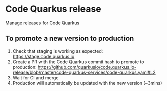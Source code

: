 # Code Quarkus release

Manage releases for Code Quarkus

## To promote a new version to production

1. Check that staging is working as expected: https://stage.code.quarkus.io
2. Create a PR with the Code Quarkus commit hash to promote to production:
  https://github.com/quarkusio/code.quarkus.io-release/blob/master/code-quarkus-services/code-quarkus.yaml#L2
3. Wait for CI and merge
4. Production will automatically be updated with the new version (~3mins)


